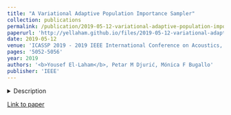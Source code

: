 ```yaml
---
title: "A Variational Adaptive Population Importance Sampler"
collection: publications
permalink: /publication/2019-05-12-variational-adaptive-population-importance-sampler
paperurl: 'http://yellaham.github.io/files/2019-05-12-variational-adaptive-population-importance-sampler.pdf'
date: 2019-05-12
venue: 'ICASSP 2019 - 2019 IEEE International Conference on Acoustics, Speech and Signal Processing (ICASSP)'
pages: '5052-5056'
year: 2019
authors: '<b>Yousef El-Laham</b>, Petar M Djurić, Mónica F Bugallo'
publisher: 'IEEE'
---
```


<details>
<summary>Description</summary>
<br>
Adaptive importance sampling (AIS) methods are a family of algorithms which can be used to approximate Bayesian 
posterior distributions. Many AIS algorithms exist in the literature, where the differences arise in the manner by which 
the proposal distribution is adapted at each iteration. The adaptive population importance sampler (APIS), for example, 
deterministically samples from a mixture distribution and uses the local information given by the samples and weights to 
adapt the location parameter of each proposal. The update rules by nature are heuristic, but effective, especially in 
the case that the target posterior is multimodal. In this work, we introduce a novel AIS scheme which incorporates 
modern techniques in stochastic optimization to improve the methodology for higher-dimensional posterior inference. More 
specifically, we derive update rules for the parameters of each proposal by means of deterministic mixture sampling and 
show that the method outperforms other state-of-the-art approaches in high-dimensional scenarios.
</details>

[Link to paper](http://yellaham.github.io/files/2019-05-12-variational-adaptive-population-importance-sampler.pdf)